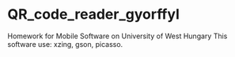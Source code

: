 # QR_code_reader_gyorffyl
Homework for Mobile Software on University of West Hungary
This software use: xzing, gson, picasso.
